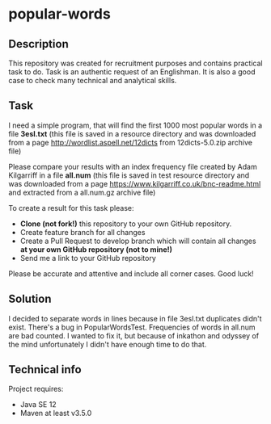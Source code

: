 # popular-words
## Description
This repository was created for recruitment purposes and contains practical task to do.
Task is an authentic request of an Englishman. It is also a good case to check many technical and analytical skills. 

## Task
I need a simple program, that will find the first 1000 most popular words in a file **3esl.txt** (this file is saved in a resource directory and was downloaded from a page http://wordlist.aspell.net/12dicts from 12dicts-5.0.zip archive file)

Please compare your results with an index frequency file created by Adam Kilgarriff in a file **all.num** (this file is saved in test resource directory and was downloaded from a page 
https://www.kilgarriff.co.uk/bnc-readme.html and extracted from a all.num.gz archive file)

To create a result for this task please:
- **Clone (not fork!)** this repository to your own GitHub repository.
- Create feature branch for all changes
- Create a Pull Request to develop branch which will contain all changes **at your own GitHub repository (not to mine!)**
- Send me a link to your GitHub repository

Please be accurate and attentive and include all corner cases. Good luck!

## Solution
I decided to separate words in lines because in file 3esl.txt duplicates didn't exist. There's a bug in PopularWordsTest. Frequencies of words in all.num are bad counted. I wanted to fix it, but because of inkathon and odyssey of the mind unfortunately I didn't have enough time to do that.

## Technical info
Project requires:
- Java SE 12
- Maven at least v3.5.0
